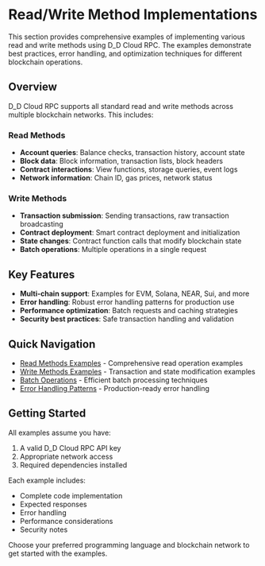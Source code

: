 # Read/Write Method Implementations

This section provides comprehensive examples of implementing various read and write methods using D_D Cloud RPC. The examples demonstrate best practices, error handling, and optimization techniques for different blockchain operations.

## Overview

D_D Cloud RPC supports all standard read and write methods across multiple blockchain networks. This includes:

### Read Methods

- **Account queries**: Balance checks, transaction history, account state
- **Block data**: Block information, transaction lists, block headers
- **Contract interactions**: View functions, storage queries, event logs
- **Network information**: Chain ID, gas prices, network status

### Write Methods

- **Transaction submission**: Sending transactions, raw transaction broadcasting
- **Contract deployment**: Smart contract deployment and initialization
- **State changes**: Contract function calls that modify blockchain state
- **Batch operations**: Multiple operations in a single request

## Key Features

- **Multi-chain support**: Examples for EVM, Solana, NEAR, Sui, and more
- **Error handling**: Robust error handling patterns for production use
- **Performance optimization**: Batch requests and caching strategies
- **Security best practices**: Safe transaction handling and validation

## Quick Navigation

- [Read Methods Examples](./read-methods.md) - Comprehensive read operation examples
- [Write Methods Examples](./write-methods.md) - Transaction and state modification examples
- [Batch Operations](./batch-operations.md) - Efficient batch processing techniques
- [Error Handling Patterns](./error-handling.md) - Production-ready error handling

## Getting Started

All examples assume you have:

1. A valid D_D Cloud RPC API key
2. Appropriate network access
3. Required dependencies installed

Each example includes:

- Complete code implementation
- Expected responses
- Error handling
- Performance considerations
- Security notes

Choose your preferred programming language and blockchain network to get started with the examples.
